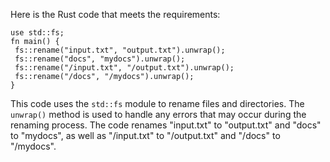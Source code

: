 Here is the Rust code that meets the requirements:
```
use std::fs;
fn main() {
 fs::rename("input.txt", "output.txt").unwrap();
 fs::rename("docs", "mydocs").unwrap();
 fs::rename("/input.txt", "/output.txt").unwrap();
 fs::rename("/docs", "/mydocs").unwrap();
}
```
This code uses the `std::fs` module to rename files and directories. The `unwrap()` method is used to handle any errors that may occur during the renaming process. The code renames "input.txt" to "output.txt" and "docs" to "mydocs", as well as "/input.txt" to "/output.txt" and "/docs" to "/mydocs".

